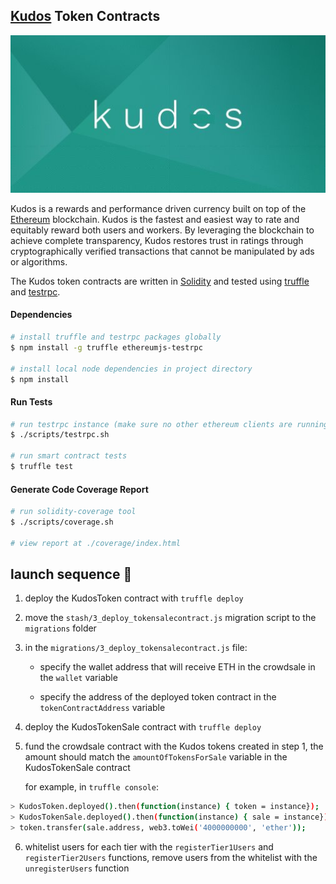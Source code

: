 ## [Kudos][kudos] Token Contracts

![Kudos](kudos.jpg)

Kudos is a rewards and performance driven currency built on top of the [Ethereum][ethereum] blockchain. Kudos is the fastest and easiest way to rate and equitably reward both users and workers. By leveraging the blockchain to achieve complete transparency, Kudos restores trust in ratings through cryptographically verified transactions that cannot be manipulated by ads or algorithms.

The Kudos token contracts are written in [Solidity][solidity] and tested using [truffle][truffle] and [testrpc][testrpc].

#### Dependencies

```bash
# install truffle and testrpc packages globally
$ npm install -g truffle ethereumjs-testrpc

# install local node dependencies in project directory
$ npm install
```

#### Run Tests

```bash
# run testrpc instance (make sure no other ethereum clients are running)
$ ./scripts/testrpc.sh

# run smart contract tests
$ truffle test
```

#### Generate Code Coverage Report

```bash
# run solidity-coverage tool
$ ./scripts/coverage.sh

# view report at ./coverage/index.html
```

## launch sequence 🚀

1. deploy the KudosToken contract with `truffle deploy`

2. move the `stash/3_deploy_tokensalecontract.js` migration script to the `migrations` folder

3. in the `migrations/3_deploy_tokensalecontract.js` file:

   - specify the wallet address that will receive ETH in the crowdsale in the `wallet` variable

   - specify the address of the deployed token contract in the `tokenContractAddress` variable

4. deploy the KudosTokenSale contract with `truffle deploy`

5. fund the crowdsale contract with the Kudos tokens created in step 1, the amount should match the `amountOfTokensForSale` variable in the KudosTokenSale contract

   for example, in `truffle console`:
```bash
> KudosToken.deployed().then(function(instance) { token = instance});
> KudosTokenSale.deployed().then(function(instance) { sale = instance});
> token.transfer(sale.address, web3.toWei('4000000000', 'ether'));
```

6. whitelist users for each tier with the `registerTier1Users` and `registerTier2Users` functions, remove users from the whitelist with the `unregisterUsers` function


[kudos]: https://www.kudosproject.com/
[ethereum]: https://www.ethereum.org/

[solidity]: https://solidity.readthedocs.io/en/develop/
[truffle]: http://truffleframework.com/
[testrpc]: https://github.com/ethereumjs/testrpc
